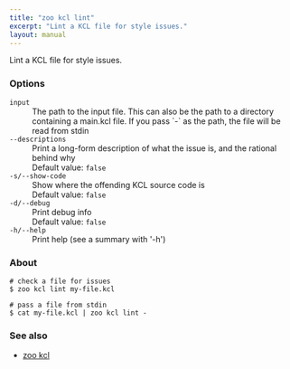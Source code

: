 ```yaml
---
title: "zoo kcl lint"
excerpt: "Lint a KCL file for style issues."
layout: manual
---
```


Lint a KCL file for style issues.

### Options

<dl class="flags">
   <dt><code>input</code></dt>
   <dd>The path to the input file. This can also be the path to a directory containing a main.kcl file. If you pass `-` as the path, the file will be read from stdin</dd>

   <dt><code>--descriptions</code></dt>
   <dd>Print a long-form description of what the issue is, and the rational behind why<br/>Default value: <code>false</code></dd>

   <dt><code>-s/--show-code</code></dt>
   <dd>Show where the offending KCL source code is<br/>Default value: <code>false</code></dd>

   <dt><code>-d/--debug</code></dt>
   <dd>Print debug info<br/>Default value: <code>false</code></dd>

   <dt><code>-h/--help</code></dt>
   <dd>Print help (see a summary with '-h')</dd>
</dl>


### About

```
# check a file for issues
$ zoo kcl lint my-file.kcl

# pass a file from stdin
$ cat my-file.kcl | zoo kcl lint -
```

### See also

* [zoo kcl](./zoo_kcl)